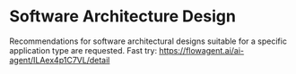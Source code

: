 # Software Architecture Design
Recommendations for software architectural designs suitable for a specific application type are requested.
Fast try: https://flowagent.ai/ai-agent/ILAex4p1C7VL/detail
